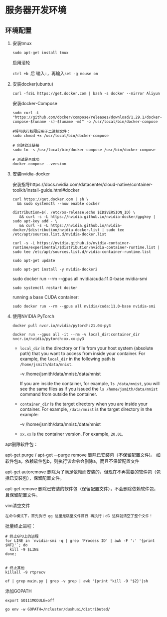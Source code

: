# 服务器开发环境

## 环境配置

1. 安装tmux

   ```
   sudo apt-get install tmux
   ```

   启用滚轮

   `ctrl +b `后 输入`:`，再输入`set -g mouse on`

2. 安装docker(ubuntu)

   ```
   curl -fsSL https://get.docker.com | bash -s docker --mirror Aliyun
   ```

   安装docker-Compose

   ```
   sudo curl -L "https://github.com/docker/compose/releases/download/1.29.1/docker-compose-$(uname -s)-$(uname -m)" -o /usr/local/bin/docker-compose
   
   #将可执行权限应用于二进制文件：
   sudo chmod +x /usr/local/bin/docker-compose
   
   # 创建软连链接
   sudo ln -s /usr/local/bin/docker-compose /usr/bin/docker-compose
   
   # 测试是否成功
   docker-compose --version
   ```

3. 安装nvidia-docker

   安装指导https://docs.nvidia.com/datacenter/cloud-native/container-toolkit/install-guide.html#docker

   ```
   curl https://get.docker.com | sh \
     && sudo systemctl --now enable docker
   ```

   ```
   distribution=$(. /etc/os-release;echo $ID$VERSION_ID) \
      && curl -s -L https://nvidia.github.io/nvidia-docker/gpgkey | sudo apt-key add - \
      && curl -s -L https://nvidia.github.io/nvidia-docker/$distribution/nvidia-docker.list | sudo tee /etc/apt/sources.list.d/nvidia-docker.list
   ```

   ```
   curl -s -L https://nvidia.github.io/nvidia-container-runtime/experimental/$distribution/nvidia-container-runtime.list | sudo tee /etc/apt/sources.list.d/nvidia-container-runtime.list
   ```

   ```
   sudo apt-get update
   ```

   ```
   sudo apt-get install -y nvidia-docker2
   ```

   sudo docker run --rm --gpus all nvidia/cuda:11.0-base nvidia-smi

   ```
   sudo systemctl restart docker
   ```

   running a base CUDA container:

   ```
   sudo docker run --rm --gpus all nvidia/cuda:11.0-base nvidia-smi
   ```

4. 使用NVIDIA PyTorch

   ```
   docker pull nvcr.io/nvidia/pytorch:21.04-py3
   ```

   ```
   docker run --gpus all -it --rm -v local_dir:container_dir nvcr.io/nvidia/pytorch:xx.xx-py3
   ```

   - `local_dir` is the directory or file from your host system (absolute path) that you want to access from inside your container. For example, the `local_dir` in the following path is `/home/jsmith/data/mnist`.

     -v /home/jsmith/data/mnist:/data/mnist

     If you are inside the container, for example, `ls /data/mnist`, you will see the same files as if you issued the `ls /home/jsmith/data/mnist` command from outside the container.

   - `container_dir` is the target directory when you are inside your container. For example, `/data/mnist` is the target directory in the example:

     -v /home/jsmith/data/mnist:/data/mnist

   - `xx.xx` is the container version. For example, `20.01`.





apt删除软件包：

apt-get purge / apt-get --purge remove
删除已安装包（不保留配置文件)。
如软件包a，依赖软件包b，则执行该命令会删除a，而且不保留配置文件

apt-get autoremove
删除为了满足依赖而安装的，但现在不再需要的软件包（包括已安装包），保留配置文件。

apt-get remove
删除已安装的软件包（保留配置文件），不会删除依赖软件包，且保留配置文件。



vim清空文件

```
在命令模式下，首先执行 gg 这里是跳至文件首行 再执行：dG 这样就清空了整个文件！
```



批量终止进程：

```
# 终止GPU上的进程
for LINE in `nvidia-smi -q | grep 'Process ID' | awk -F ':' '{print $NF}'`; do
  kill -9 $LINE
done;


# 终止其他
killall -9 rtprecv

ef | grep main.py | grep -v grep | awk '{print "kill -9 "$2}'|sh
```



添加GOPATH

```
export GO111MODULE=off

go env -w GOPATH=/ncluster/dushuai/distributed/
```





